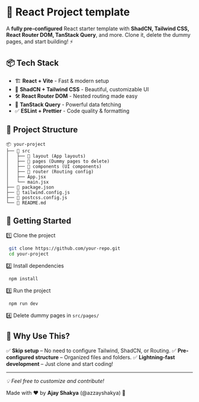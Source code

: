# 🚀 React Project template

A **fully pre-configured** React starter template with **ShadCN, Tailwind CSS, React Router DOM, TanStack Query**, and more. Clone it, delete the dummy pages, and start building! ⚡

## 📦 Tech Stack

- 🏗 **React + Vite** - Fast & modern setup
- 🎨 **ShadCN + Tailwind CSS** - Beautiful, customizable UI
- 🛠 **React Router DOM** - Nested routing made easy
- 🔄 **TanStack Query** - Powerful data fetching
- ✅ **ESLint + Prettier** - Code quality & formatting

## 📂 Project Structure

```
📦 your-project
├── 📂 src
│   ├── 📂 layout (App layouts)
│   ├── 📂 pages (Dummy pages to delete)
│   ├── 📂 components (UI components)
│   ├── 📂 router (Routing config)
│   ├── App.jsx
│   └── main.jsx
├── 📜 package.json
├── 📜 tailwind.config.js
├── 📜 postcss.config.js
└── 📜 README.md
```

## 🚀 Getting Started

1️⃣ Clone the project
```bash
 git clone https://github.com/your-repo.git
 cd your-project
```

2️⃣ Install dependencies
```bash
 npm install
```

3️⃣ Run the project
```bash
 npm run dev
```

4️⃣ Delete dummy pages in `src/pages/`

## 🎯 Why Use This?

✅ **Skip setup** – No need to configure Tailwind, ShadCN, or Routing.
✅ **Pre-configured structure** – Organized files and folders.
✅ **Lightning-fast development** – Just clone and start coding!

---
_💡 Feel free to customize and contribute!_

Made with ❤️ by **Ajay Shakya** (@azzayshakya) 🚀

